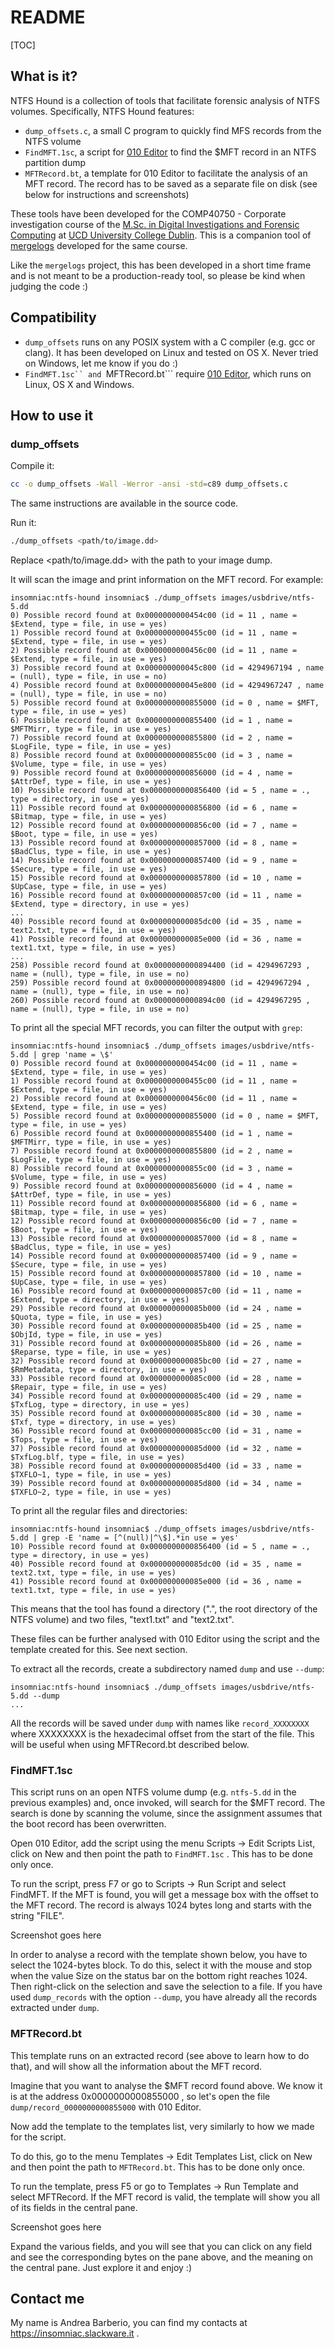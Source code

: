 # README #

[TOC]

## What is it? ##

NTFS Hound is a collection of tools that facilitate forensic analysis of NTFS volumes. Specifically, NTFS Hound features:

* ```dump_offsets.c```, a small C program to quickly find MFS records from the NTFS volume
* ```FindMFT.1sc```, a script for [010 Editor](http://www.sweetscape.com/010editor/) to find the $MFT record in an NTFS partition dump
* ```MFTRecord.bt```, a template for 010 Editor to facilitate the analysis of an MFT record. The record has to be saved as a separate file on disk (see below for instructions and screenshots)

These tools have been developed for the COMP40750 - Corporate investigation course of the [M.Sc. in Digital Investigations and Forensic Computing](https://www.cs.ucd.ie/PostgraduateProgrammes/MSc_DIFC/) at [UCD University College Dublin](https://www.ucd.ie/). This is a companion tool of [mergelogs](https://bitbucket.org/insomniacslk/mergelogs) developed for the same course.

Like the ```mergelogs``` project, this has been developed in a short time frame and is not meant to be a production-ready tool, so please be kind when judging the code :)

## Compatibility ##

* ```dump_offsets``` runs on any POSIX system with a C compiler (e.g. gcc or clang). It has been developed on Linux and tested on OS X. Never tried on Windows, let me know if you do :)
* ```FindMFT.1sc`` and ```MFTRecord.bt``` require [010 Editor](http://www.sweetscape.com/010editor/), which runs on Linux, OS X and Windows.

## How to use it ##

### dump_offsets ###

Compile it:

```bash
cc -o dump_offsets -Wall -Werror -ansi -std=c89 dump_offsets.c
```

The same instructions are available in the source code.

Run it:

```bash
./dump_offsets <path/to/image.dd>
```

Replace <path/to/image.dd> with the path to your image dump.

It will scan the image and print information on the MFT record. For example:

```
insomniac:ntfs-hound insomniac$ ./dump_offsets images/usbdrive/ntfs-5.dd
0) Possible record found at 0x0000000000454c00 (id = 11 , name = $Extend, type = file, in use = yes)
1) Possible record found at 0x0000000000455c00 (id = 11 , name = $Extend, type = file, in use = yes)
2) Possible record found at 0x0000000000456c00 (id = 11 , name = $Extend, type = file, in use = yes)
3) Possible record found at 0x000000000045c800 (id = 4294967194 , name = (null), type = file, in use = no)
4) Possible record found at 0x000000000045e800 (id = 4294967247 , name = (null), type = file, in use = no)
5) Possible record found at 0x0000000000855000 (id = 0 , name = $MFT, type = file, in use = yes)
6) Possible record found at 0x0000000000855400 (id = 1 , name = $MFTMirr, type = file, in use = yes)
7) Possible record found at 0x0000000000855800 (id = 2 , name = $LogFile, type = file, in use = yes)
8) Possible record found at 0x0000000000855c00 (id = 3 , name = $Volume, type = file, in use = yes)
9) Possible record found at 0x0000000000856000 (id = 4 , name = $AttrDef, type = file, in use = yes)
10) Possible record found at 0x0000000000856400 (id = 5 , name = ., type = directory, in use = yes)
11) Possible record found at 0x0000000000856800 (id = 6 , name = $Bitmap, type = file, in use = yes)
12) Possible record found at 0x0000000000856c00 (id = 7 , name = $Boot, type = file, in use = yes)
13) Possible record found at 0x0000000000857000 (id = 8 , name = $BadClus, type = file, in use = yes)
14) Possible record found at 0x0000000000857400 (id = 9 , name = $Secure, type = file, in use = yes)
15) Possible record found at 0x0000000000857800 (id = 10 , name = $UpCase, type = file, in use = yes)
16) Possible record found at 0x0000000000857c00 (id = 11 , name = $Extend, type = directory, in use = yes)
...
40) Possible record found at 0x000000000085dc00 (id = 35 , name = text2.txt, type = file, in use = yes)
41) Possible record found at 0x000000000085e000 (id = 36 , name = text1.txt, type = file, in use = yes)
...
258) Possible record found at 0x0000000000894400 (id = 4294967293 , name = (null), type = file, in use = no)
259) Possible record found at 0x0000000000894800 (id = 4294967294 , name = (null), type = file, in use = no)
260) Possible record found at 0x0000000000894c00 (id = 4294967295 , name = (null), type = file, in use = no)
```

To print all the special MFT records, you can filter the output with ```grep```:

```
insomniac:ntfs-hound insomniac$ ./dump_offsets images/usbdrive/ntfs-5.dd | grep 'name = \$'
0) Possible record found at 0x0000000000454c00 (id = 11 , name = $Extend, type = file, in use = yes)
1) Possible record found at 0x0000000000455c00 (id = 11 , name = $Extend, type = file, in use = yes)
2) Possible record found at 0x0000000000456c00 (id = 11 , name = $Extend, type = file, in use = yes)
5) Possible record found at 0x0000000000855000 (id = 0 , name = $MFT, type = file, in use = yes)
6) Possible record found at 0x0000000000855400 (id = 1 , name = $MFTMirr, type = file, in use = yes)
7) Possible record found at 0x0000000000855800 (id = 2 , name = $LogFile, type = file, in use = yes)
8) Possible record found at 0x0000000000855c00 (id = 3 , name = $Volume, type = file, in use = yes)
9) Possible record found at 0x0000000000856000 (id = 4 , name = $AttrDef, type = file, in use = yes)
11) Possible record found at 0x0000000000856800 (id = 6 , name = $Bitmap, type = file, in use = yes)
12) Possible record found at 0x0000000000856c00 (id = 7 , name = $Boot, type = file, in use = yes)
13) Possible record found at 0x0000000000857000 (id = 8 , name = $BadClus, type = file, in use = yes)
14) Possible record found at 0x0000000000857400 (id = 9 , name = $Secure, type = file, in use = yes)
15) Possible record found at 0x0000000000857800 (id = 10 , name = $UpCase, type = file, in use = yes)
16) Possible record found at 0x0000000000857c00 (id = 11 , name = $Extend, type = directory, in use = yes)
29) Possible record found at 0x000000000085b000 (id = 24 , name = $Quota, type = file, in use = yes)
30) Possible record found at 0x000000000085b400 (id = 25 , name = $ObjId, type = file, in use = yes)
31) Possible record found at 0x000000000085b800 (id = 26 , name = $Reparse, type = file, in use = yes)
32) Possible record found at 0x000000000085bc00 (id = 27 , name = $RmMetadata, type = directory, in use = yes)
33) Possible record found at 0x000000000085c000 (id = 28 , name = $Repair, type = file, in use = yes)
34) Possible record found at 0x000000000085c400 (id = 29 , name = $TxfLog, type = directory, in use = yes)
35) Possible record found at 0x000000000085c800 (id = 30 , name = $Txf, type = directory, in use = yes)
36) Possible record found at 0x000000000085cc00 (id = 31 , name = $Tops, type = file, in use = yes)
37) Possible record found at 0x000000000085d000 (id = 32 , name = $TxfLog.blf, type = file, in use = yes)
38) Possible record found at 0x000000000085d400 (id = 33 , name = $TXFLO~1, type = file, in use = yes)
39) Possible record found at 0x000000000085d800 (id = 34 , name = $TXFLO~2, type = file, in use = yes)
```

To print all the regular files and directories:

```
insomniac:ntfs-hound insomniac$ ./dump_offsets images/usbdrive/ntfs-5.dd | grep -E 'name = [^(null)|^\$].*in use = yes'
10) Possible record found at 0x0000000000856400 (id = 5 , name = ., type = directory, in use = yes)
40) Possible record found at 0x000000000085dc00 (id = 35 , name = text2.txt, type = file, in use = yes)
41) Possible record found at 0x000000000085e000 (id = 36 , name = text1.txt, type = file, in use = yes)
```

This means that the tool has found a directory (".", the root directory of the NTFS volume) and two files, "text1.txt" and "text2.txt".

These files can be further analysed with 010 Editor using the script and the template created for this. See next section.


To extract all the records, create a subdirectory named ```dump``` and use ```--dump```:

```
insomniac:ntfs-hound insomniac$ ./dump_offsets images/usbdrive/ntfs-5.dd --dump
...
```

All the records will be saved under ```dump``` with names like ```record_XXXXXXXX``` where XXXXXXXX is the hexadecimal offset from the start of the file. This will be useful when using MFTRecord.bt described below.


### FindMFT.1sc ###

This script runs on an open NTFS volume dump (e.g. ```ntfs-5.dd``` in the previous examples) and, once invoked, will search for the $MFT record. The search is done by scanning the volume, since the assignment assumes that the boot record has been overwritten.

Open 010 Editor, add the script using the menu Scripts -> Edit Scripts List, click on New and then point the path to ```FindMFT.1sc``` . This has to be done only once.

To run the script, press F7 or go to Scripts -> Run Script and select FindMFT. If the MFT is found, you will get a message box with the offset to the MFT record. The record is always 1024 bytes long and starts with the string "FILE".

 Screenshot goes here


In order to analyse a record with the template shown below, you have to select the 1024-bytes block. To do this, select it with the mouse and stop when the value Size on the status bar on the bottom right reaches 1024. Then right-click on the selection and save the selection to a file.
If you have used ```dump_records``` with the option ```--dump```, you have already all the records extracted under ```dump```.

### MFTRecord.bt ###

This template runs on an extracted record (see above to learn how to do that), and will show all the information about the MFT record.

Imagine that you want to analyse the $MFT record found above. We know it is at the address 0x0000000000855000 , so let's open the file ```dump/record_0000000000855000``` with 010 Editor.

Now add the template to the templates list, very similarly to how we made for the script.

To do this, go to the menu Templates -> Edit Templates List, click on New and then point the path to ```MFTRecord.bt```. This has to be done only once.

To run the template, press F5 or go to Templates -> Run Template and select MFTRecord. If the MFT record is valid, the template will show you all of its fields in the central pane.

 Screenshot goes here

Expand the various fields, and you will see that you can click on any field and see the corresponding bytes on the pane above, and the meaning on the central pane. Just explore it and enjoy :)

## Contact me ##

My name is Andrea Barberio, you can find my contacts at https://insomniac.slackware.it .